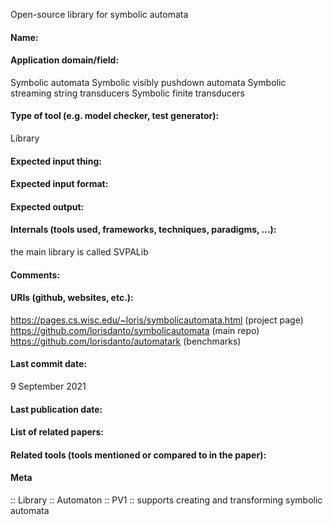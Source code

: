 Open-source library for symbolic automata

#### Name:

#### Application domain/field:
Symbolic automata
Symbolic visibly pushdown automata
Symbolic streaming string transducers
Symbolic finite transducers

#### Type of tool (e.g. model checker, test generator):
Library

#### Expected input thing:

#### Expected input format:

#### Expected output:

#### Internals (tools used, frameworks, techniques, paradigms, ...):
the main library is called SVPALib

#### Comments:

#### URIs (github, websites, etc.):
https://pages.cs.wisc.edu/~loris/symbolicautomata.html (project page)
https://github.com/lorisdanto/symbolicautomata (main repo)
https://github.com/lorisdanto/automatark (benchmarks)

#### Last commit date:
9 September 2021

#### Last publication date:

#### List of related papers:

#### Related tools (tools mentioned or compared to in the paper):

#### Meta
:: Library
:: Automaton
:: PV1 :: supports creating and transforming symbolic automata